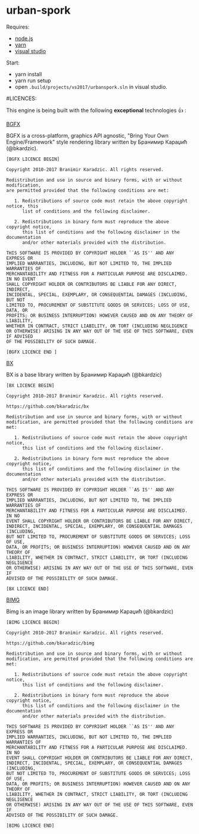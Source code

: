 # urban-spork

Requires:
- [node.js](https://nodejs.org/en/) 
- [yarn](https://yarnpkg.com/en/docs/getting-started)
- [visual studio](https://www.visualstudio.com/downloads/)

Start:
- yarn install
- yarn run setup
- open `.build/projects/vs2017/urbanspork.sln` in visual studio.


#LICENCES:

This engine is being built with the following **exceptional** technologies :+1: :

[BGFX](https://github.com/bkaradzic/bgfx)

BGFX is a cross-platform, graphics API agnostic, "Bring Your Own Engine/Framework" style rendering library written by Бранимир Караџић (@bkardzic).

```
[BGFX LICENCE BEGIN]

Copyright 2010-2017 Branimir Karadzic. All rights reserved.

Redistribution and use in source and binary forms, with or without modification,
are permitted provided that the following conditions are met:

   1. Redistributions of source code must retain the above copyright notice, this
      list of conditions and the following disclaimer.

   2. Redistributions in binary form must reproduce the above copyright notice,
      this list of conditions and the following disclaimer in the documentation
      and/or other materials provided with the distribution.

THIS SOFTWARE IS PROVIDED BY COPYRIGHT HOLDER ``AS IS'' AND ANY EXPRESS OR
IMPLIED WARRANTIES, INCLUDING, BUT NOT LIMITED TO, THE IMPLIED WARRANTIES OF
MERCHANTABILITY AND FITNESS FOR A PARTICULAR PURPOSE ARE DISCLAIMED. IN NO EVENT
SHALL COPYRIGHT HOLDER OR CONTRIBUTORS BE LIABLE FOR ANY DIRECT, INDIRECT,
INCIDENTAL, SPECIAL, EXEMPLARY, OR CONSEQUENTIAL DAMAGES (INCLUDING, BUT NOT
LIMITED TO, PROCUREMENT OF SUBSTITUTE GOODS OR SERVICES; LOSS OF USE, DATA, OR
PROFITS; OR BUSINESS INTERRUPTION) HOWEVER CAUSED AND ON ANY THEORY OF LIABILITY,
WHETHER IN CONTRACT, STRICT LIABILITY, OR TORT (INCLUDING NEGLIGENCE
OR OTHERWISE) ARISING IN ANY WAY OUT OF THE USE OF THIS SOFTWARE, EVEN IF ADVISED
OF THE POSSIBILITY OF SUCH DAMAGE.

[BGFX LICENCE END ]
```

[BX](https://github.com/bkaradzic/bx)

BX is a base library written by Бранимир Караџић (@bkardzic)

```
[BX LICENCE BEGIN]

Copyright 2010-2017 Branimir Karadzic. All rights reserved.

https://github.com/bkaradzic/bx

Redistribution and use in source and binary forms, with or without
modification, are permitted provided that the following conditions are met:

   1. Redistributions of source code must retain the above copyright notice,
      this list of conditions and the following disclaimer.

   2. Redistributions in binary form must reproduce the above copyright notice,
      this list of conditions and the following disclaimer in the documentation
      and/or other materials provided with the distribution.

THIS SOFTWARE IS PROVIDED BY COPYRIGHT HOLDER ``AS IS'' AND ANY EXPRESS OR
IMPLIED WARRANTIES, INCLUDING, BUT NOT LIMITED TO, THE IMPLIED WARRANTIES OF
MERCHANTABILITY AND FITNESS FOR A PARTICULAR PURPOSE ARE DISCLAIMED. IN NO
EVENT SHALL COPYRIGHT HOLDER OR CONTRIBUTORS BE LIABLE FOR ANY DIRECT,
INDIRECT, INCIDENTAL, SPECIAL, EXEMPLARY, OR CONSEQUENTIAL DAMAGES (INCLUDING,
BUT NOT LIMITED TO, PROCUREMENT OF SUBSTITUTE GOODS OR SERVICES; LOSS OF USE,
DATA, OR PROFITS; OR BUSINESS INTERRUPTION) HOWEVER CAUSED AND ON ANY THEORY OF
LIABILITY, WHETHER IN CONTRACT, STRICT LIABILITY, OR TORT (INCLUDING NEGLIGENCE
OR OTHERWISE) ARISING IN ANY WAY OUT OF THE USE OF THIS SOFTWARE, EVEN IF
ADVISED OF THE POSSIBILITY OF SUCH DAMAGE.

[BX LICENCE END]
```

[BIMG](https://github.com/bkaradzic/bimg)

Bimg is an image library written by Бранимир Караџић (@bkardzic)

```
[BIMG LICENCE BEGIN]

Copyright 2010-2017 Branimir Karadzic. All rights reserved.

https://github.com/bkaradzic/bimg

Redistribution and use in source and binary forms, with or without
modification, are permitted provided that the following conditions are met:

   1. Redistributions of source code must retain the above copyright notice,
      this list of conditions and the following disclaimer.

   2. Redistributions in binary form must reproduce the above copyright notice,
      this list of conditions and the following disclaimer in the documentation
      and/or other materials provided with the distribution.

THIS SOFTWARE IS PROVIDED BY COPYRIGHT HOLDER ``AS IS'' AND ANY EXPRESS OR
IMPLIED WARRANTIES, INCLUDING, BUT NOT LIMITED TO, THE IMPLIED WARRANTIES OF
MERCHANTABILITY AND FITNESS FOR A PARTICULAR PURPOSE ARE DISCLAIMED. IN NO
EVENT SHALL COPYRIGHT HOLDER OR CONTRIBUTORS BE LIABLE FOR ANY DIRECT,
INDIRECT, INCIDENTAL, SPECIAL, EXEMPLARY, OR CONSEQUENTIAL DAMAGES (INCLUDING,
BUT NOT LIMITED TO, PROCUREMENT OF SUBSTITUTE GOODS OR SERVICES; LOSS OF USE,
DATA, OR PROFITS; OR BUSINESS INTERRUPTION) HOWEVER CAUSED AND ON ANY THEORY OF
LIABILITY, WHETHER IN CONTRACT, STRICT LIABILITY, OR TORT (INCLUDING NEGLIGENCE
OR OTHERWISE) ARISING IN ANY WAY OUT OF THE USE OF THIS SOFTWARE, EVEN IF
ADVISED OF THE POSSIBILITY OF SUCH DAMAGE.

[BIMG LICENCE END]
```